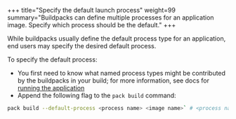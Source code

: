+++
title="Specify the default launch process"
weight=99
summary="Buildpacks can define multiple processes for an application image. Specify which process should be the default."
+++

While buildpacks usually define the default process type for an application, end users may specify the desired default process.

To specify the default process:

* You first need to know what named process types might be contributed by the buildpacks in your build; for more information, see docs for [running the application][Run the application]
* Append the following flag to the `pack build` command:

```bash
pack build --default-process <process name> <image name>` # <process name> must be a valid process name
```

[Run the application]: https://buildpacks.io/docs/for-app-developers/how-to/build-outputs/specify-launch-process/
